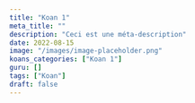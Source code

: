 ```yaml
---
title: "Koan 1"
meta_title: ""
description: "Ceci est une méta-description"
date: 2022-08-15
image: "/images/image-placeholder.png"
koans_categories: ["Koan 1"]
guru: []
tags: ["Koan"]
draft: false
---
```


